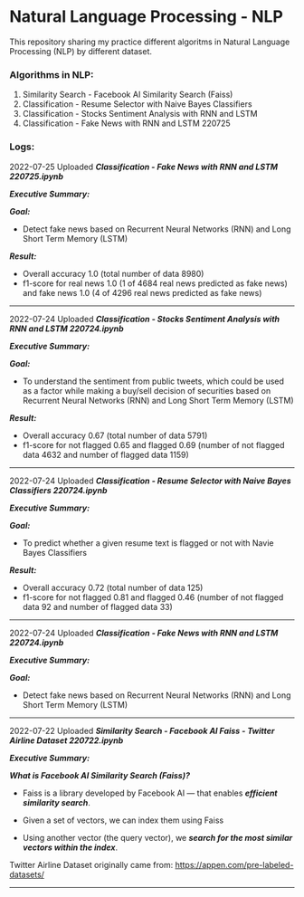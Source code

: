 # Natural Language Processing - NLP
This repository sharing my practice different algoritms in Natural Language Processing (NLP) by different dataset.

### Algorithms in NLP:
1. Similarity Search - Facebook AI Similarity Search (Faiss)
2. Classification - Resume Selector with Naive Bayes Classifiers
3. Classification - Stocks Sentiment Analysis with RNN and LSTM
4. Classification - Fake News with RNN and LSTM 220725

### Logs:
2022-07-25 Uploaded ***Classification - Fake News with RNN and LSTM 220725.ipynb***

***Executive Summary:***

***Goal:***
- Detect fake news based on Recurrent Neural Networks (RNN) and Long Short Term Memory (LSTM)

***Result:***
- Overall accuracy 1.0 (total number of data 8980)
- f1-score for real news 1.0 (1 of 4684 real news predicted as fake news) and fake news 1.0 (4 of 4296 real news predicted as fake news)

----------------------------------------------------------------------------------------------------------
2022-07-24 Uploaded ***Classification - Stocks Sentiment Analysis with RNN and LSTM 220724.ipynb***

***Executive Summary:***

***Goal:***
- To understand the sentiment from public tweets, which could be used as a factor while making a buy/sell decision of securities based on Recurrent Neural Networks (RNN) and Long Short Term Memory (LSTM)

***Result:***
- Overall accuracy 0.67 (total number of data 5791)
- f1-score for not flagged 0.65 and flagged 0.69 (number of not flagged data 4632  and number of flagged data 1159)

----------------------------------------------------------------------------------------------------------
2022-07-24 Uploaded ***Classification - Resume Selector with Naive Bayes Classifiers 220724.ipynb***

***Executive Summary:***

***Goal:***
- To predict whether a given resume text is flagged or not with Navie Bayes Classifiers

***Result:***
- Overall accuracy 0.72 (total number of data 125)
- f1-score for not flagged 0.81 and flagged 0.46 (number of not flagged data 92 and number of flagged data 33)

----------------------------------------------------------------------------------------------------------
2022-07-24 Uploaded ***Classification - Fake News with RNN and LSTM 220724.ipynb***

***Executive Summary:***

***Goal:***
- Detect fake news based on Recurrent Neural Networks (RNN) and Long Short Term Memory (LSTM)

----------------------------------------------------------------------------------------------------------

2022-07-22 Uploaded ***Similarity Search - Facebook AI  Faiss - Twitter Airline Dataset 220722.ipynb***

***Executive Summary:***

***What is Facebook AI Similarity Search (Faiss)?***

- Faiss is a library developed by Facebook AI — that enables ***efficient similarity search***.

- Given a set of vectors, we can index them using Faiss

- Using another vector (the query vector), we ***search for the most similar vectors within the index***.

Twitter Airline Dataset originally came from: https://appen.com/pre-labeled-datasets/

----------------------------------------------------------------------------------------------------------
